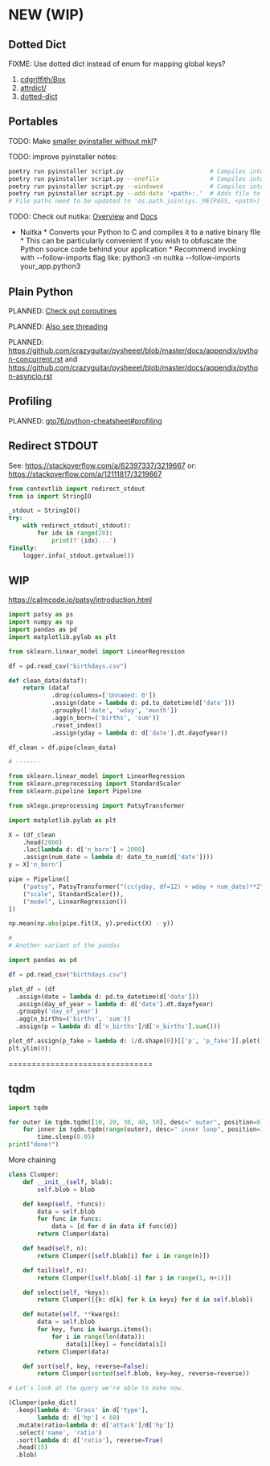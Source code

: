 # NEW (WIP)

## Dotted Dict

FIXME: Use dotted dict instead of enum for mapping global keys?

1. [cdgriffith/Box](https://github.com/cdgriffith/Box)
1. [attrdict/](https://pypi.org/project/attrdict/)
1. [dotted-dict](https://pypi.org/project/dotted-dict/)

## Portables

TODO: Make [smaller pyinstaller without mkl](https://docs.anaconda.com/mkl-optimizations/)?

TODO: improve pyinstaller notes:

```sh
poetry run pyinstaller script.py                        # Compiles into './dist/script' directory.
poetry run pyinstaller script.py --onefile              # Compiles into './dist/script' console app.
poetry run pyinstaller script.py --windowed             # Compiles into './dist/script' windowed app.
poetry run pyinstaller script.py --add-data '<path>:.'  # Adds file to the root of the executable.
# File paths need to be updated to 'os.path.join(sys._MEIPASS, <path>)'.
```

TODO: Check out nutika: [Overview](https://packaging.python.org/overview/) and [Docs](https://nuitka.net/doc/user-manual.html)

- Nuitka * Converts your Python to C and compiles it to a native binary file * This can be particularly convenient if you wish to obfuscate the Python source code behind your application * Recommend invoking with --follow-imports flag like: python3 -m nuitka --follow-imports your_app.python3

## Plain Python

PLANNED: [Check out coroutines](https://github.com/gto76/python-cheatsheet#coroutines)

PLANNED: [Also see threading](https://github.com/gto76/python-cheatsheet#threading)

PLANNED: https://github.com/crazyguitar/pysheeet/blob/master/docs/appendix/python-concurrent.rst and https://github.com/crazyguitar/pysheeet/blob/master/docs/appendix/python-asyncio.rst

## Profiling

PLANNED: [gto76/python-cheatsheet#profiling](https://github.com/gto76/python-cheatsheet#profiling)

## Redirect STDOUT

See: https://stackoverflow.com/a/62397337/3219667 or: https://stackoverflow.com/a/12111817/3219667

```py
from contextlib import redirect_stdout
from io import StringIO

_stdout = StringIO()
try:
    with redirect_stdout(_stdout):
        for idx in range(20):
            print(f'{idx}...')
finally:
    logger.info(_stdout.getvalue())
```

## WIP

<!--

# Context can be useful, but you need to be careful because it can be finicky if any fields are missing
import sys
logger.remove(0)
logger.add(sys.stdout, format='{extra[ip]} {extra[user]} {message}')
context_logger = logger.bind(ip='192.168.0.1', user='someone')
context_logger.info('Contextualize your logger easily')
context_logger.bind(user='someone_else').info('Inline binding of extra attribute ({extra[user]} nor {user})')
context_logger.info('Use kwargs to add context during formatting: {user}', user='anybody')
# This will fail...
logger.info('This will fail for an error that ip was not bound')

-->


<!-- TODO: Merge this notes with Pandas -->

https://calmcode.io/patsy/introduction.html

```py
import patsy as ps
import numpy as np
import pandas as pd
import matplotlib.pylab as plt

from sklearn.linear_model import LinearRegression

df = pd.read_csv("birthdays.csv")

def clean_data(dataf):
    return (dataf
            .drop(columns=['Unnamed: 0'])
            .assign(date = lambda d: pd.to_datetime(d['date']))
            .groupby(['date', 'wday', 'month'])
            .agg(n_born=('births', 'sum'))
            .reset_index()
            .assign(yday = lambda d: d['date'].dt.dayofyear))

df_clean = df.pipe(clean_data)

# -------

from sklearn.linear_model import LinearRegression
from sklearn.preprocessing import StandardScaler
from sklearn.pipeline import Pipeline

from sklego.preprocessing import PatsyTransformer

import matplotlib.pylab as plt

X = (df_clean
    .head(2000)
    .loc[lambda d: d['n_born'] > 2000]
    .assign(num_date = lambda d: date_to_num(d['date'])))
y = X['n_born']

pipe = Pipeline([
    ("patsy", PatsyTransformer("(cc(yday, df=12) + wday + num_date)**2")),
    ("scale", StandardScaler()),
    ("model", LinearRegression())
])

np.mean(np.abs(pipe.fit(X, y).predict(X) - y))

#
# Another variant of the pandas

import pandas as pd

df = pd.read_csv("birthdays.csv")

plot_df = (df
  .assign(date = lambda d: pd.to_datetime(d['date']))
  .assign(day_of_year = lambda d: d['date'].dt.dayofyear)
  .groupby('day_of_year')
  .agg(n_births=('births', 'sum'))
  .assign(p = lambda d: d['n_births']/d['n_births'].sum()))

plot_df.assign(p_fake = lambda d: 1/d.shape[0])[['p', 'p_fake']].plot()
plt.ylim(0);
```

===============================

## tqdm

```py
import tqdm

for outer in tqdm.tqdm([10, 20, 30, 40, 50], desc=" outer", position=0):
    for inner in tqdm.tqdm(range(outer), desc=" inner loop", position=1, leave=False):
        time.sleep(0.05)
print("done!")
```

More chaining

```py
class Clumper:
    def __init__(self, blob):
        self.blob = blob

    def keep(self, *funcs):
        data = self.blob
        for func in funcs:
            data = [d for d in data if func(d)]
        return Clumper(data)

    def head(self, n):
        return Clumper([self.blob[i] for i in range(n)])

    def tail(self, n):
        return Clumper([self.blob[-i] for i in range(1, n+1)])

    def select(self, *keys):
        return Clumper([{k: d[k] for k in keys} for d in self.blob])

    def mutate(self, **kwargs):
        data = self.blob
        for key, func in kwargs.items():
            for i in range(len(data)):
                data[i][key] = func(data[i])
        return Clumper(data)

    def sort(self, key, reverse=False):
        return Clumper(sorted(self.blob, key=key, reverse=reverse))

# Let's look at the query we're able to make now.

(Clumper(poke_dict)
  .keep(lambda d: 'Grass' in d['type'],
        lambda d: d['hp'] < 60)
  .mutate(ratio=lambda d: d['attack']/d['hp'])
  .select('name', 'ratio')
  .sort(lambda d: d['ratio'], reverse=True)
  .head(15)
  .blob)
```
